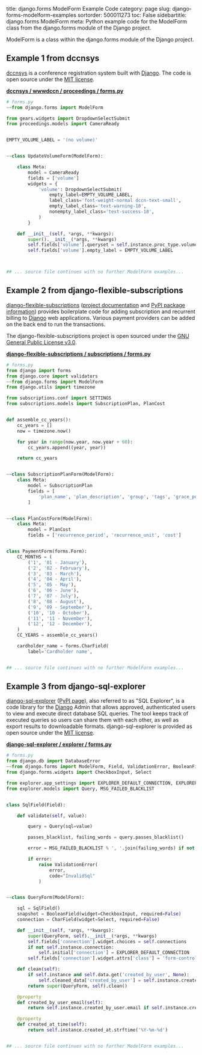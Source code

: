 title: django.forms ModelForm Example Code
category: page
slug: django-forms-modelform-examples
sortorder: 500011273
toc: False
sidebartitle: django.forms ModelForm
meta: Python example code for the ModelForm class from the django.forms module of the Django project.


ModelForm is a class within the django.forms module of the Django project.


## Example 1 from dccnsys
[dccnsys](https://github.com/dccnconf/dccnsys) is a conference registration
system built with [Django](/django.html). The code is open source under the
[MIT license](https://github.com/dccnconf/dccnsys/blob/master/LICENSE).

[**dccnsys / wwwdccn / proceedings / forms.py**](https://github.com/dccnconf/dccnsys/blob/master/wwwdccn/proceedings/forms.py)

```python
# forms.py
~~from django.forms import ModelForm

from gears.widgets import DropdownSelectSubmit
from proceedings.models import CameraReady


EMPTY_VOLUME_LABEL = '(no volume)'


~~class UpdateVolumeForm(ModelForm):

    class Meta:
        model = CameraReady
        fields = ['volume']
        widgets = {
            'volume': DropdownSelectSubmit(
                empty_label=EMPTY_VOLUME_LABEL,
                label_class='font-weight-normal dccn-text-small',
                empty_label_class='text-warning-18',
                nonempty_label_class='text-success-18',
            )
        }

    def __init__(self, *args, **kwargs):
        super().__init__(*args, **kwargs)
        self.fields['volume'].queryset = self.instance.proc_type.volumes.all()
        self.fields['volume'].empty_label = EMPTY_VOLUME_LABEL



## ... source file continues with no further ModelForm examples...

```


## Example 2 from django-flexible-subscriptions
[django-flexible-subscriptions](https://github.com/studybuffalo/django-flexible-subscriptions)
([project documentation](https://django-flexible-subscriptions.readthedocs.io/en/latest/)
and
[PyPI package information](https://pypi.org/project/django-flexible-subscriptions/))
provides boilerplate code for adding subscription and recurrent billing
to [Django](/django.html) web applications. Various payment providers
can be added on the back end to run the transactions.

The django-flexible-subscriptions project is open sourced under the
[GNU General Public License v3.0](https://github.com/studybuffalo/django-flexible-subscriptions/blob/master/LICENSE).

[**django-flexible-subscriptions / subscriptions / forms.py**](https://github.com/studybuffalo/django-flexible-subscriptions/blob/master/subscriptions/./forms.py)

```python
# forms.py
from django import forms
from django.core import validators
~~from django.forms import ModelForm
from django.utils import timezone

from subscriptions.conf import SETTINGS
from subscriptions.models import SubscriptionPlan, PlanCost


def assemble_cc_years():
    cc_years = []
    now = timezone.now()

    for year in range(now.year, now.year + 60):
        cc_years.append((year, year))

    return cc_years


~~class SubscriptionPlanForm(ModelForm):
    class Meta:
        model = SubscriptionPlan
        fields = [
            'plan_name', 'plan_description', 'group', 'tags', 'grace_period',
        ]


~~class PlanCostForm(ModelForm):
    class Meta:
        model = PlanCost
        fields = ['recurrence_period', 'recurrence_unit', 'cost']


class PaymentForm(forms.Form):
    CC_MONTHS = (
        ('1', '01 - January'),
        ('2', '02 - February'),
        ('3', '03 - March'),
        ('4', '04 - April'),
        ('5', '05 - May'),
        ('6', '06 - June'),
        ('7', '07 - July'),
        ('8', '08 - August'),
        ('9', '09 - September'),
        ('10', '10 - October'),
        ('11', '11 - November'),
        ('12', '12 - December'),
    )
    CC_YEARS = assemble_cc_years()

    cardholder_name = forms.CharField(
        label='Cardholder name',


## ... source file continues with no further ModelForm examples...

```


## Example 3 from django-sql-explorer
[django-sql-explorer](https://github.com/groveco/django-sql-explorer)
([PyPI page](https://pypi.org/project/django-sql-explorer/0.2/)),
also referred to as "SQL Explorer",
is a code library for the [Django](/django.html) Admin that allows
approved, authenticated users to view and execute direct database SQL
queries. The tool keeps track of executed queries so users can share them
with each other, as well as export results to downloadable formats.
django-sql-explorer is provided as open source under the
[MIT license](https://github.com/groveco/django-sql-explorer/blob/master/LICENSE).

[**django-sql-explorer / explorer / forms.py**](https://github.com/groveco/django-sql-explorer/blob/master/explorer/./forms.py)

```python
# forms.py
from django.db import DatabaseError
~~from django.forms import ModelForm, Field, ValidationError, BooleanField, CharField
from django.forms.widgets import CheckboxInput, Select

from explorer.app_settings import EXPLORER_DEFAULT_CONNECTION, EXPLORER_CONNECTIONS
from explorer.models import Query, MSG_FAILED_BLACKLIST


class SqlField(Field):

    def validate(self, value):

        query = Query(sql=value)

        passes_blacklist, failing_words = query.passes_blacklist()

        error = MSG_FAILED_BLACKLIST % ', '.join(failing_words) if not passes_blacklist else None

        if error:
            raise ValidationError(
                error,
                code="InvalidSql"
            )


~~class QueryForm(ModelForm):

    sql = SqlField()
    snapshot = BooleanField(widget=CheckboxInput, required=False)
    connection = CharField(widget=Select, required=False)

    def __init__(self, *args, **kwargs):
        super(QueryForm, self).__init__(*args, **kwargs)
        self.fields['connection'].widget.choices = self.connections
        if not self.instance.connection:
            self.initial['connection'] = EXPLORER_DEFAULT_CONNECTION
        self.fields['connection'].widget.attrs['class'] = 'form-control'

    def clean(self):
        if self.instance and self.data.get('created_by_user', None):
            self.cleaned_data['created_by_user'] = self.instance.created_by_user
        return super(QueryForm, self).clean()

    @property
    def created_by_user_email(self):
        return self.instance.created_by_user.email if self.instance.created_by_user else '--'

    @property
    def created_at_time(self):
        return self.instance.created_at.strftime('%Y-%m-%d')


## ... source file continues with no further ModelForm examples...

```

